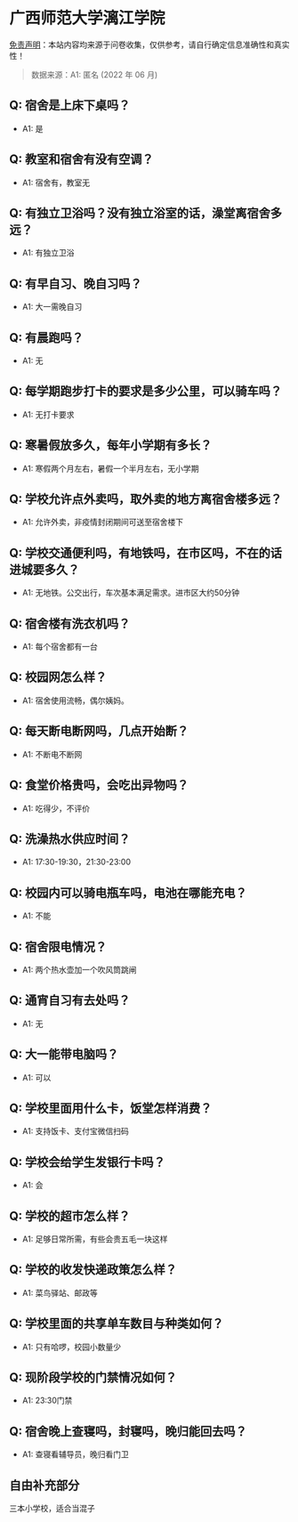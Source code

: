 # 广西师范大学漓江学院

[免责声明](https://colleges.chat/#_3)：本站内容均来源于问卷收集，仅供参考，请自行确定信息准确性和真实性！

> 数据来源：A1: 匿名 (2022 年 06 月)

## Q: 宿舍是上床下桌吗？

- A1: 是

## Q: 教室和宿舍有没有空调？

- A1: 宿舍有，教室无

## Q: 有独立卫浴吗？没有独立浴室的话，澡堂离宿舍多远？

- A1: 有独立卫浴

## Q: 有早自习、晚自习吗？

- A1: 大一需晚自习

## Q: 有晨跑吗？

- A1: 无

## Q: 每学期跑步打卡的要求是多少公里，可以骑车吗？

- A1: 无打卡要求

## Q: 寒暑假放多久，每年小学期有多长？

- A1: 寒假两个月左右，暑假一个半月左右，无小学期

## Q: 学校允许点外卖吗，取外卖的地方离宿舍楼多远？

- A1: 允许外卖，非疫情封闭期间可送至宿舍楼下

## Q: 学校交通便利吗，有地铁吗，在市区吗，不在的话进城要多久？

- A1: 无地铁。公交出行，车次基本满足需求。进市区大约50分钟

## Q: 宿舍楼有洗衣机吗？

- A1: 每个宿舍都有一台

## Q: 校园网怎么样？

- A1: 宿舍使用流畅，偶尔姨妈。

## Q: 每天断电断网吗，几点开始断？

- A1: 不断电不断网

## Q: 食堂价格贵吗，会吃出异物吗？

- A1: 吃得少，不评价

## Q: 洗澡热水供应时间？

- A1: 17:30-19:30，21:30-23:00

## Q: 校园内可以骑电瓶车吗，电池在哪能充电？

- A1: 不能

## Q: 宿舍限电情况？

- A1: 两个热水壶加一个吹风筒跳闸

## Q: 通宵自习有去处吗？

- A1: 无

## Q: 大一能带电脑吗？

- A1: 可以

## Q: 学校里面用什么卡，饭堂怎样消费？

- A1: 支持饭卡、支付宝微信扫码

## Q: 学校会给学生发银行卡吗？

- A1: 会

## Q: 学校的超市怎么样？

- A1: 足够日常所需，有些会贵五毛一块这样

## Q: 学校的收发快递政策怎么样？

- A1: 菜鸟驿站、邮政等

## Q: 学校里面的共享单车数目与种类如何？

- A1: 只有哈啰，校园小数量少

## Q: 现阶段学校的门禁情况如何？

- A1: 23:30门禁

## Q: 宿舍晚上查寝吗，封寝吗，晚归能回去吗？

- A1: 查寝看辅导员，晚归看门卫

## 自由补充部分

三本小学校，适合当混子